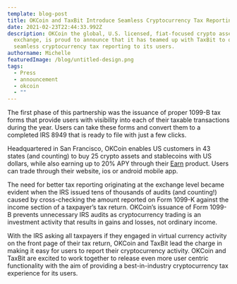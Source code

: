 ```yaml
---
template: blog-post
title: OKCoin and TaxBit Introduce Seamless Cryptocurrency Tax Reporting for Users
date: 2021-02-23T22:44:33.992Z
description: OKCoin the global, U.S. licensed, fiat-focused crypto asset
  exchange, is proud to announce that it has teamed up with TaxBit to offer
  seamless cryptocurrency tax reporting to its users.
authorname: Michelle
featuredImage: /blog/untitled-design.png
tags:
  - Press
  - announcement
  - okcoin
  - ""
---
```

 The first phase of this partnership was the issuance of proper 1099-B tax forms that provide users with visibility into each of their taxable transactions during the year. Users can take these forms and convert them to a completed IRS 8949 that is ready to file with just a few clicks.

Headquartered in San Francisco, OKCoin enables US customers in 43 states (and counting) to buy 25 crypto assets and stablecoins with US dollars, while also earning up to 20% APY through their [Earn](http://www.okcoin.com/earn) product. Users can trade through their website, ios or android mobile app.

The need for better tax reporting originating at the exchange level became evident when the IRS issued tens of thousands of audits (and counting!) caused by cross-checking the amount reported on Form 1099-K against the income section of a taxpayer’s tax return. OKCoin’s issuance of Form 1099-B prevents unnecessary IRS audits as cryptocurrency trading is an investment activity that results in gains and losses, not ordinary income.

With the IRS asking all taxpayers if they engaged in virtual currency activity on the front page of their tax return, OKCoin and TaxBit lead the charge in making it easy for users to report their cryptocurrency activity. OKCoin and TaxBit are excited to work together to release even more user centric functionality with the aim of providing a best-in-industry cryptocurrency tax experience for its users.
